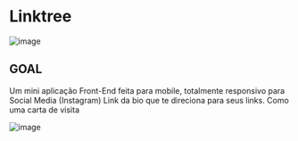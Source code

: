 # Linktree
![image](https://user-images.githubusercontent.com/96242187/207258946-1c12fc85-dc96-4f0d-9a57-576d2850b19b.png)
## GOAL
Um mini aplicação Front-End feita para mobile, totalmente responsivo para Social Media (Instagram) Link da bio que te direciona para seus links. Como uma carta de visita


![image](https://user-images.githubusercontent.com/96242187/207259080-cfb021a4-dc18-4408-83b9-6221356a4d1d.png)

